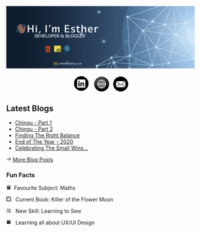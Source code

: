 <!--![Profile Banner](/img/banner.png)-->

<img src="/img/banner.png">

<p align="center">
<a href="https://www.linkedin.com/in/esther-agyare-boateng-004a3453/"><img src="/img/linkedin-icon.png" width=45></a>  &nbsp; <a href="http://estherboateng.co.uk/"><img src="/img/website-icon.png" width=40></a> &nbsp;  <a href="mailto:eagyare91@gmail.com"><img src="/img/mail-icon.png" width=40></a>
</p>



<h2> Latest Blogs </h2> 

<ul>

<li><a href="http://estherboateng.co.uk/chingu">Chingu - Part 1</a></li>

<li><a href="http://estherboateng.co.uk/chingupart2">Chingu - Part 2</a></li>

<li><a href="http://estherboateng.co.uk/balance">Finding The Right Balance</a></li>

<li><a href="http://estherboateng.co.uk/endofyear">End of The Year - 2020</a></li>

<li><a href="http://estherboateng.co.uk/celebrate">Celebrating The Small Wins...</a></li>

</ul>


<img src="/img/arrow.png" width=13> [More Blog Posts](http://estherboateng.co.uk/blog)


### Fun Facts

<img src="/img/calculator-icon.png" width=13 alt="Calculator"> &nbsp;Favourite Subject: Maths

<img src="/img/book-icon.png" width=13 alt="Book"> &nbsp; Current Book: Killer of the Flower Moon

<img src="/img/sewing-icon.png" width=13 alt="Sewing Machine"> &nbsp;  New Skill: Learning to Sew

<img src="/img/website-layout.png" width=13 alt="Website Layout"> &nbsp; Learning all about UX/UI Design


<!--
**Ess91/ess91** is a ✨ _special_ ✨ repository because its `README.md` (this file) appears on your GitHub profile.

Here are some ideas to get you started:

- 🔭 I’m currently working on ...
- 🌱 I’m currently learning ...
- 👯 I’m looking to collaborate on ...
- 🤔 I’m looking for help with ...
- 💬 Ask me about ...
- 📫 How to reach me: ...
- 😄 Pronouns: ...
- ⚡ Fun fact: ...
-->
